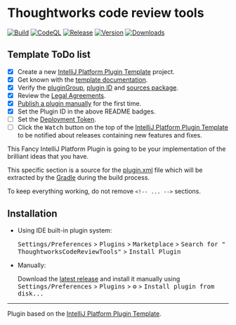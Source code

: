 # Thoughtworks code review tools

[![Build](https://github.com/tcpgnl/thoughtworks-code-review-tools/actions/workflows/build.yml/badge.svg)](https://github.com/tcpgnl/thoughtworks-code-review-tools/actions/workflows/build.yml)
[![CodeQL](https://github.com/tcpgnl/thoughtworks-code-review-tools/actions/workflows/codeql-analysis.yml/badge.svg)](https://github.com/tcpgnl/thoughtworks-code-review-tools/actions/workflows/codeql-analysis.yml)
[![Release](https://github.com/tcpgnl/thoughtworks-code-review-tools/actions/workflows/release.yml/badge.svg)](https://github.com/tcpgnl/thoughtworks-code-review-tools/actions/workflows/release.yml)
[![Version](https://img.shields.io/jetbrains/plugin/v/17968.svg)](https://plugins.jetbrains.com/plugin/17968)
[![Downloads](https://img.shields.io/jetbrains/plugin/d/17968.svg)](https://plugins.jetbrains.com/plugin/17968)

## Template ToDo list

- [x] Create a new [IntelliJ Platform Plugin Template][template] project.
- [x] Get known with the [template documentation][template].
- [x] Verify the [pluginGroup](/gradle.properties), [plugin ID](/src/main/resources/META-INF/plugin.xml)
  and [sources package](/src/main/kotlin).
- [x] Review the [Legal Agreements](https://plugins.jetbrains.com/docs/marketplace/legal-agreements.html).
- [x] [Publish a plugin manually](https://plugins.jetbrains.com/docs/intellij/publishing-plugin.html?from=IJPluginTemplate)
  for the first time.
- [x] Set the Plugin ID in the above README badges.
- [ ] Set the [Deployment Token](https://plugins.jetbrains.com/docs/marketplace/plugin-upload.html).
- [ ] Click the <kbd>Watch</kbd> button on the top of the [IntelliJ Platform Plugin Template][template] to be notified
  about releases containing new features and fixes.

<!-- Plugin description -->
This Fancy IntelliJ Platform Plugin is going to be your implementation of the brilliant ideas that you have.

This specific section is a source for the [plugin.xml](/src/main/resources/META-INF/plugin.xml) file which will be
extracted by the [Gradle](/build.gradle.kts) during the build process.

To keep everything working, do not remove `<!-- ... -->` sections.
<!-- Plugin description end -->

## Installation

- Using IDE built-in plugin system:

  <kbd>Settings/Preferences</kbd> > <kbd>Plugins</kbd> > <kbd>Marketplace</kbd> > <kbd>Search for "
  ThoughtworksCodeReviewTools"</kbd> >
  <kbd>Install Plugin</kbd>

- Manually:

  Download the [latest release](https://github.com/tcpgnl/ThoughtworksCodeReviewTools/releases/latest) and install it
  manually using
  <kbd>Settings/Preferences</kbd> > <kbd>Plugins</kbd> > <kbd>⚙️</kbd> > <kbd>Install plugin from disk...</kbd>

---
Plugin based on the [IntelliJ Platform Plugin Template][template].

[template]: https://github.com/JetBrains/intellij-platform-plugin-template
